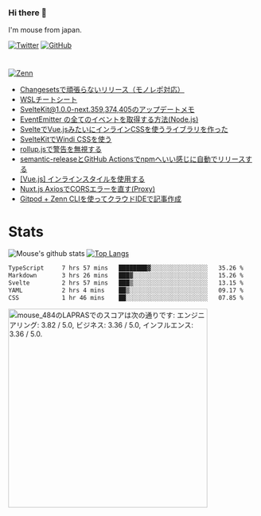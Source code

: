 ### Hi there 👋

I'm mouse from japan.

[![Twitter](https://img.shields.io/badge/-Twitter-1DA1F2.svg?logo=twitter&style=flat-square&logoColor=white)](https://twitter.com/mouse_484)
[![GitHub](https://img.shields.io/badge/-Github-181717.svg?logo=github&style=flat-square)](https://github.com/mouse484)

#

[![Zenn](https://img.shields.io/badge/-Zenn_Posts-e6f2ff.svg?logo=zenn&style)](https://zenn.dev/mouse_484)

<!-- BLOG-POST-LIST:START -->
- [Changesetsで頑張らないリリース（モノレポ対応）](https://zenn.dev/mouse_484/articles/easy-changesets)
- [WSLチートシート](https://zenn.dev/mouse_484/articles/wsl-cheatsheet)
- [SvelteKit@1.0.0-next.359,374,405のアップデートメモ](https://zenn.dev/mouse_484/articles/sveltekit-100-next359-and-later)
- [EventEmitter の全てのイベントを取得する方法&lpar;Node.js&rpar;](https://zenn.dev/mouse_484/articles/listen-to-all-events-of-eventemitter)
- [SvelteでVue.jsみたいにインラインCSSを使うライブラリを作った](https://zenn.dev/mouse_484/articles/svelte-inline-css)
- [SvelteKitでWindi CSSを使う](https://zenn.dev/mouse_484/articles/sveltekit-and-windicss)
- [rollup.jsで警告を無視する](https://zenn.dev/mouse_484/articles/rollup-suppress-warning-messages)
- [semantic-releaseとGitHub Actionsでnpmへいい感じに自動でリリースする](https://zenn.dev/mouse_484/articles/semantic-release-githubactions-npm)
- [[Vue.js] インラインスタイルを使用する](https://zenn.dev/mouse_484/articles/vue-inline-style)
- [Nuxt.js AxiosでCORSエラーを直す&lpar;Proxy&rpar;](https://zenn.dev/mouse_484/articles/nuxt-axios-cors)
- [Gitpod + Zenn CLIを使ってクラウドIDEで記事作成](https://zenn.dev/mouse_484/articles/de0f41fca07259c60b08)
<!-- BLOG-POST-LIST:END -->

# Stats

![Mouse's github stats](https://github-readme-stats.vercel.app/api?username=mouse484&show_icons=true&line_height=24) [![Top Langs](https://github-readme-stats.vercel.app/api/top-langs/?username=mouse484&layout=compact&langs_count=8)](https://github.com/anuraghazra/github-readme-stats)

<!--START_SECTION:waka-->

```txt
TypeScript     7 hrs 57 mins   ████████▓░░░░░░░░░░░░░░░░   35.26 %
Markdown       3 hrs 26 mins   ███▓░░░░░░░░░░░░░░░░░░░░░   15.26 %
Svelte         2 hrs 57 mins   ███▒░░░░░░░░░░░░░░░░░░░░░   13.15 %
YAML           2 hrs 4 mins    ██▒░░░░░░░░░░░░░░░░░░░░░░   09.17 %
CSS            1 hr 46 mins    ██░░░░░░░░░░░░░░░░░░░░░░░   07.85 %
```

<!--END_SECTION:waka-->
<!--START_SECTION:lapras-card-->
<p ><a href="https://lapras.com/public/mouse_484" target="_blank" rel="noopener noreferrer"><img alt="mouse_484のLAPRASでのスコアは次の通りです: エンジニアリング: 3.82 / 5.0, ビジネス: 3.36 / 5.0, インフルエンス: 3.36 / 5.0." src="https://lapras-card-generator.vercel.app/api/svg?e=3.82&b=3.36&i=3.36&b1=%23020E27&b2=%230E5593&i1=%23030E21&i2=%231688BF&l=ja" width="400" ></a></p>
<!--END_SECTION:lapras-card-->

